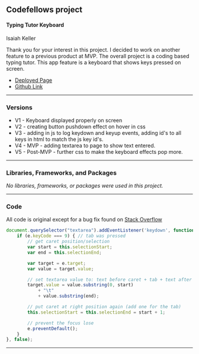 ## Codefellows project

#### **Typing Tutor Keyboard** 

Isaiah Keller

Thank you for your interest in this project.  I decided to work on another feature to a previous product at MVP.  The overall project is a coding based typing tutor.  This app feature is a keyboard that shows keys pressed on screen.

 - [Deployed Page](https://ijkeller.github.io/codefellows-project/) 
 - [Github Link](https://github.com/ijkeller/codefellows-project)

***

### Versions

- V1 - Keyboard displayed properly on screen
- V2 - creating button pushdown effect on hover in css
- V3 - adding in js to log keydown and keyup events, adding id's to all keys in html to match the js key id's.
- V4 - MVP - adding textarea to page to show text entered.
- V5 - Post-MVP - further css to make the keyboard effects pop more.

***

### Libraries, Frameworks, and Packages

*No libraries, frameworks, or packages were used in this project.*

***
### Code

All code is original except for a bug fix found on [Stack Overflow](https://stackoverflow.com/questions/6140632/how-to-handle-tab-in-textarea)
```js
document.querySelector("textarea").addEventListener('keydown', function (e) {
    if (e.keyCode === 9) { // tab was pressed
        // get caret position/selection
        var start = this.selectionStart;
        var end = this.selectionEnd;

        var target = e.target;
        var value = target.value;

        // set textarea value to: text before caret + tab + text after caret
        target.value = value.substring(0, start)
            + "\t"
            + value.substring(end);

        // put caret at right position again (add one for the tab)
        this.selectionStart = this.selectionEnd = start + 1;

        // prevent the focus lose
        e.preventDefault();
    }
}, false);
```

***